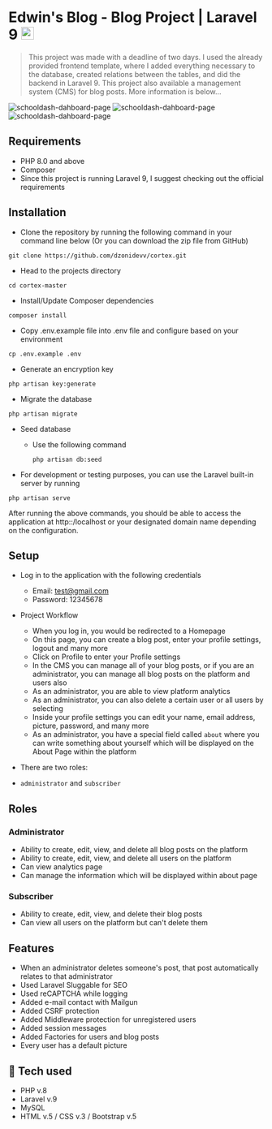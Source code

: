 # Edwin's Blog - Blog Project | Laravel 9  <img height="25" src="https://upload.wikimedia.org/wikipedia/commons/thumb/9/9a/Laravel.svg/1200px-Laravel.svg.png" />

>This project was made with a deadline of two days. I used the already provided frontend template, where I added everything necessary to the database, created relations between the tables, and did the backend in Laravel 9. 
This project also available a management system (CMS) for blog posts. More information is below...

![schooldash-dahboard-page](https://i.postimg.cc/02qSGXJp/homepage.pnghttps://i.postimg.cc/02qSGXJp/homepage.png)
![schooldash-dahboard-page](https://i.postimg.cc/CxTcq4wt/screencapture-edwins-blog-herokuapp-register-2022-07-15-21-54-13.png)
![schooldash-dahboard-page](https://i.postimg.cc/ZYLbgwMP/login.png)

## Requirements 
* PHP 8.0 and above
* Composer 
* Since this project is running Laravel 9, I suggest checking out the official requirements

## Installation
* Clone the repository by running the following command in your command line below (Or you can download the zip file from GitHub)
```shell
git clone https://github.com/dzonidevv/cortex.git
 ```
* Head to the projects directory
```shell
cd cortex-master
 ```
* Install/Update Composer dependencies
```shell
composer install 
```

* Copy .env.example file into .env file and configure based on your environment
```shell
cp .env.example .env
```
* Generate an encryption key
```shell
php artisan key:generate
```
* Migrate the database
```shell
php artisan migrate 
```
* Seed database 

    - Use the following command
    
        ```shell
        php artisan db:seed
        ```
        
* For development or testing purposes, you can use the Laravel built-in server by running 
```shell
php artisan serve
```

After running the above commands, you should be able to access the application at http::/localhost or your designated domain name depending on the configuration.

## Setup
* Log in to the application with the following credentials
    * Email: test@gmail.com
    * Password: 12345678
    
* Project Workflow
    - When you log in, you would be redirected to a Homepage
    - On this page, you can create a blog post, enter your profile settings, logout and many more
    - Click on Profile to enter your Profile settings
    - In the CMS you can manage all of your blog posts, or if you are an administrator, you can manage all blog posts on the platform and users also
    - As an administrator, you are able to view platform analytics
    - As an administrator, you can also delete a certain user or all users by selecting
    - Inside your profile settings you can edit your name, email address, picture, password, and many more
    - As an administrator, you have a special field called `about` where you can write something about yourself which will be displayed on the About Page within the platform
* There are two roles: 
- `administrator` and `subscriber`

## Roles

### Administrator
* Ability to create, edit, view, and delete all blog posts on the platform
* Ability to create, edit, view, and delete all users on the platform
* Can view analytics page
* Can manage the information which will be displayed within about page

### Subscriber
* Ability to create, edit, view, and delete their blog posts
* Can view all users on the platform but can't delete them

## Features
* When an administrator deletes someone's post, that post automatically relates to that administrator
* Used Laravel Sluggable for SEO
* Used reCAPTCHA while logging 
* Added e-mail contact with Mailgun
* Added CSRF protection
* Added Middleware protection for unregistered users 
* Added session messages
* Added Factories for users and blog posts
* Every user has a default picture

## 🚀 Tech used

* PHP v.8
* Laravel v.9
* MySQL
* HTML v.5 / CSS v.3 / Bootstrap v.5






